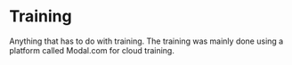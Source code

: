 # Training
Anything that has to do with training. The training was mainly done using a platform called Modal.com for cloud training.